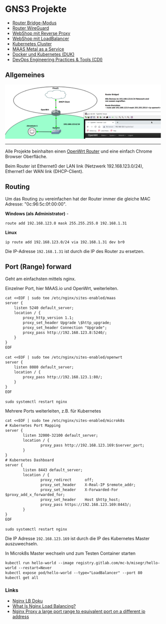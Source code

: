 GNS3 Projekte
=============

* [Router Bridge-Modus](router-bridget.md)
* [Router WireGuard](router-wireguard.md)
* [WebShop mit Reverse Proxy](webshop-reverseproxy.md)
* [WebShop mit LoadBalancer](webshop-loadbalancer.md)
* [Kubernetes Cluster](microk8s-cluster.md)
* [MAAS Metal as a Service](maas.md)
* [Docker und Kubernetes (DUK)](duk.md)
* [DevOps Engineering Practices & Tools (CDI)](cdi.md)

Allgemeines
-----------

![](../images/router.png)

- - -

Alle Projekte beinhalten einen [OpenWrt Router](https://openwrt.org/) und eine einfach Chrome Browser Oberfläche.

Beim Router ist Ethernet0 der LAN link (Netzwerk 192.168.123.0/24), Ethernet1 der WAN link (DHCP-Client).

Routing
-------

Um das Routing zu vereinfachen hat der Router immer die gleiche MAC Adresse: "0c:96:5c:0f:00:00".

**Windows (als Administrator)** - 

    route add 192.168.123.0 mask 255.255.255.0 192.168.1.31
    
**Linux**

    ip route add 192.168.123.0/24 via 192.168.1.31 dev br0

Die IP-Adresse `192.168.1.31` ist durch die IP des Router zu ersetzen.

Port (Range) forward
--------------------

Geht am einfachsten mittels nginx. 

Einzelner Port, hier MAAS.io und OpenWrt, weiterleiten.

    cat <<EOF | sudo tee /etc/nginx/sites-enabled/maas
    server {
        listen 5240 default_server;
        location / {
            proxy_http_version 1.1;
            proxy_set_header Upgrade \$http_upgrade;
            proxy_set_header Connection "Upgrade";          
            proxy_pass http://192.168.123.8:5240/;
        }
    }
    EOF
    
    cat <<EOF | sudo tee /etc/nginx/sites-enabled/openwrt
    server {
        listen 8080 default_server;
        location / {
            proxy_pass http://192.168.123.1:80/;
        }
    }
    EOF
    
    sudo systemctl restart nginx
        
Mehrere Ports weiterleiten, z.B. für Kubernetes        

    cat <<EOF | sudo tee /etc/nginx/sites-enabled/microk8s
    # Kubernetes Port Mapping
    server {
            listen 32000-32100 default_server;
            location / {
                    proxy_pass http://192.168.123.169:$server_port;
            }
    }
    # Kubernetes Dashboard
    server {
            listen 8443 default_server;
            location / {
                    proxy_redirect      off;
                    proxy_set_header    X-Real-IP $remote_addr;
                    proxy_set_header    X-Forwarded-For $proxy_add_x_forwarded_for;
                    proxy_set_header    Host $http_host;
                    proxy_pass https://192.168.123.169:8443/;
            }
    }
    EOF
    
    sudo systemctl restart nginx
    
Die IP Adresse `192.168.123.169` ist durch die IP des Kubernetes Master auszuwechseln.

In Microk8s Master wechseln und zum Testen Container starten

    kubectl run hello-world --image registry.gitlab.com/mc-b/misegr/hello-world --restart=Never 
    kubectl expose pod/hello-world --type="LoadBalancer" --port 80
    kubectl get all

### Links    

* [Nginx LB Doku](https://docs.nginx.com/nginx/admin-guide/load-balancer/http-load-balancer/)
* [What Is Nginx Load Balancing?](https://cloudinfrastructureservices.co.uk/nginx-load-balancing/)
* [Nginx Proxy a large port range to equivalent port on a different ip address](https://serverfault.com/questions/279262/nginx-proxy-a-large-port-range-to-equivalent-port-on-a-different-ip-address)
